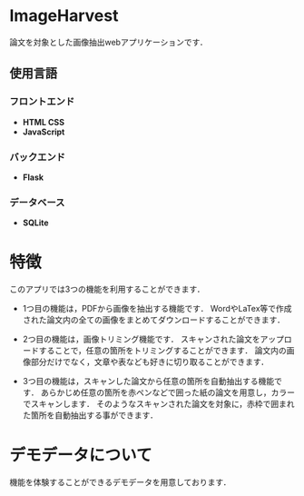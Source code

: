 # ImageHarvest

論文を対象とした画像抽出webアプリケーションです．

## 使用言語

### フロントエンド
- **HTML CSS**
- **JavaScript**


### バックエンド
- **Flask**  

### データベース
- **SQLite**  
 


# 特徴

このアプリでは3つの機能を利用することができます．

* 1つ目の機能は，PDFから画像を抽出する機能です．
  WordやLaTex等で作成された論文内の全ての画像をまとめてダウンロードすることができます．


* 2つ目の機能は，画像トリミング機能です．
  スキャンされた論文をアップロードすることで，任意の箇所をトリミングすることができます．
  論文内の画像部分だけでなく，文章や表なども好きに切り取ることができます．
  

* 3つ目の機能は，スキャンした論文から任意の箇所を自動抽出する機能です．
  あらかじめ任意の箇所を赤ペンなどで囲った紙の論文を用意し，カラーでスキャンします．
  そのようなスキャンされた論文を対象に，赤枠で囲まれた箇所を自動抽出する事ができます．


# デモデータについて

機能を体験することができるデモデータを用意しております．





